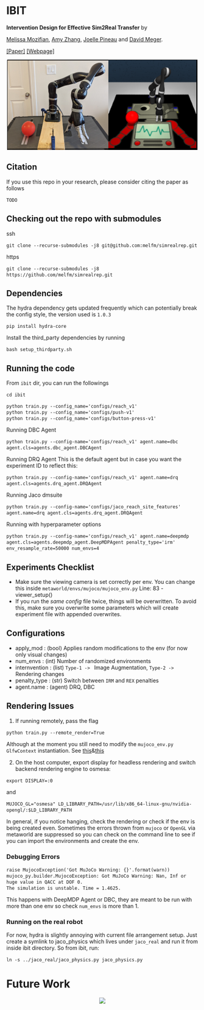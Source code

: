 # IBIT

**Intervention Design for Effective Sim2Real Transfer** by

[Melissa Mozifian](https://melfm.github.io/about.html), [Amy Zhang](https://amyzhang.github.io/), [Joelle Pineau](https://mila.quebec/en/person/joelle-pineau/) and [David Meger](https://mila.quebec/en/person/david-meger/).

[[Paper]](TODO) [[Webpage]](https://sites.google.com/view/ibit)

<p align="center">
  <img src="images/robot_teaser.png" />
</p>

## Citation
If you use this repo in your research, please consider citing the paper as follows
```
TODO
```

## Checking out the repo with submodules
ssh
```
git clone --recurse-submodules -j8 git@github.com:melfm/simrealrep.git
```

https
```
git clone --recurse-submodules -j8 https://github.com/melfm/simrealrep.git
```

## Dependencies
The hydra dependency gets updated frequently which can potentially break the config style, the version used is `1.0.3`
```
pip install hydra-core
```
Install the third_party dependencies by running
```
bash setup_thirdparty.sh
```

## Running the code
From `ibit` dir, you can run the followings
```
cd ibit
```

```
python train.py --config_name='configs/reach_v1'
python train.py --config_name='configs/push-v1'
python train.py --config_name='configs/button-press-v1'
```

Running DBC Agent
```
python train.py --config-name='configs/reach_v1' agent.name=dbc agent.cls=agents.dbc_agent.DBCAgent
```

Running DRQ Agent
This is the default agent but in case you want the experiment ID to reflect this:
```
python train.py --config-name='configs/reach_v1' agent.name=drq agent.cls=agents.drq_agent.DRQAgent
```
Running Jaco dmsuite
```
python train.py --config-name='configs/jaco_reach_site_features' agent.name=drq agent.cls=agents.drq_agent.DRQAgent
```

Running with hyperparameter options
```
python train.py --config-name='configs/reach_v1' agent.name=deepmdp agent.cls=agents.deepmdp_agent.DeepMDPAgent penalty_type='irm' env_resample_rate=50000 num_envs=4
```

## Experiments Checklist
- Make sure the viewing camera is set correctly per env. You can change this inside `metaworld/envs/mujoco/mujoco_env.py` Line: 83 - viewer_setup()
- If you run the *same config* file twice, things will be overwritten. To avoid this, make sure you overwrite some parameters which will create experiment file with appended overwrites.

## Configurations
- apply_mod : (bool) Applies random modifications to the env (for now only visual changes)
- num_envs : (int) Number of randomized environments
- internvention : (list) `Type-1 -> ` Image Augmentation, `Type-2 -> ` Rendering changes
- penalty_type : (str) Switch between `IRM` and `REX` penalties
- agent.name : (agent) DRQ, DBC

## Rendering Issues
1) If running remotely, pass the flag
```
python train.py --remote_render=True
```
Although at the moment you still need to modify the `mujoco_env.py` `GlfwContext` instantiation. See [this](https://github.com/melfm/metaworld/blob/master/metaworld/envs/mujoco/mujoco_env.py#L21)&[this](https://github.com/melfm/metaworld/blob/master/metaworld/envs/mujoco/mujoco_env.py#L42)

2) On the host computer, export display for headless rendering and switch backend rendering engine to osmesa:
```
export DISPLAY=:0
```
and
```
MUJOCO_GL="osmesa" LD_LIBRARY_PATH=/usr/lib/x86_64-linux-gnu/nvidia-opengl/:$LD_LIBRARY_PATH
```

In general, if you notice hanging, check the rendering or check if the env is being created even. Sometimes the errors thrown from `mujoco` or `OpenGL` via metaworld are 
suppressed so you can check on the command line to see if you can import the environments and create the env.

### Debugging Errors
```
raise MujocoException('Got MuJoCo Warning: {}'.format(warn)) mujoco_py.builder.MujocoException: Got MuJoCo Warning: Nan, Inf or huge value in QACC at DOF 0.
The simulation is unstable. Time = 1.4625.
```
This happens with DeepMDP Agent or DBC, they are meant to be run with more than one env so check `num_envs` is more than 1.

### Running on the real robot
For now, hydra is slightly annoying with current file arrangement setup. Just create a symlink to jaco_physics which lives under `jaco_real` and run it from inside ibit directory.
So from ibit, run:
```
ln -s ../jaco_real/jaco_physics.py jaco_physics.py
```

# Future Work
<p align="center">
  <img src="images/help_jaco.gif" />
</p>